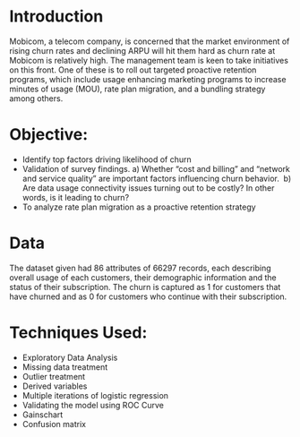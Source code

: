 # Introduction
Mobicom, a telecom company, is concerned that the market environment of rising churn rates and declining ARPU will hit them hard as churn rate at Mobicom is relatively high. 
The management team is keen to take initiatives on this front. One of these is to roll out targeted proactive retention programs, 
which include usage enhancing marketing programs to increase minutes of usage (MOU), rate plan migration, and a bundling strategy among 
others.  

# Objective:
- Identify top factors driving likelihood of churn
- Validation of survey findings. a) Whether “cost and billing” and “network and service quality” are important factors influencing churn behavior.  b) Are data usage connectivity issues turning out to be costly? In other words, is it leading to churn?
- To analyze rate plan migration as a proactive retention strategy

# Data 
The dataset given had 86 attributes of 66297 records, each describing overall usage of each customers,
their demographic information and the status of their subscription. The churn is captured as 1 for customers that have churned and as 0 for customers who continue with their subscription.  

# Techniques Used: 
- Exploratory Data Analysis 
- Missing data treatment 
- Outlier treatment
- Derived variables 
- Multiple iterations of logistic regression
- Validating the model using ROC Curve 
- Gainschart
- Confusion matrix


